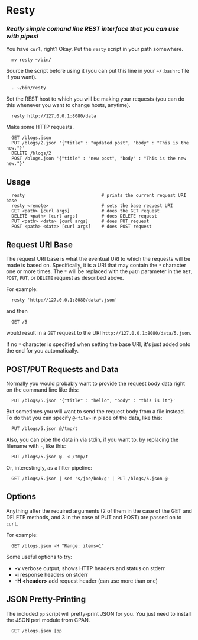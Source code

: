 Resty
=====

### _Really simple comand line REST interface that you can use with pipes!_ ###

You have `curl`, right? Okay. Put the `resty` script in your path somewhere.

      mv resty ~/bin/

Source the script before using it (you can put this line in your
`~/.bashrc` file if you want).

      . ~/bin/resty

Set the REST host to which you will be making your requests (you
can do this whenever you want to change hosts, anytime).

      resty http://127.0.0.1:8080/data

Make some HTTP requests.

      GET /blogs.json
      PUT /blogs/2.json '{"title" : "updated post", "body" : "This is the new."}'
      DELETE /blogs/2
      POST /blogs.json '{"title" : "new post", "body" : "This is the new new."}'

Usage
-----

      resty                             # prints the current request URI base
      resty <remote>                    # sets the base request URI
      GET <path> [curl args]            # does the GET request 
      DELETE <path> [curl args]         # does DELETE request 
      PUT <path> <data> [curl args]     # does PUT request
      POST <path> <data> [curl args]    # does POST request

Request URI Base
----------------

The request URI base is what the eventual URI to which the requests will be
made is based on. Specifically, it is a URI that may contain the `*` character
one or more times. The `*` will be replaced with the `path` parameter in the
`GET`, `POST`, `PUT`, or `DELETE` request as described above.

For example:

      resty 'http://127.0.0.1:8080/data*.json'

and then

      GET /5

would result in a `GET` request to the URI `http://127.0.0.1:8080/data/5.json`.

If no `*` character is specified when setting the base URI, it's just added
onto the end for you automatically.

POST/PUT Requests and Data
--------------------------

Normally you would probably want to provide the request body data right on
the command line like this:

      PUT /blogs/5.json '{"title" : "hello", "body" : "this is it"}'

But sometimes you will want to send the request body from a file instead. To
do that you can specify `@<file>` in place of the data, like this:

      PUT /blogs/5.json @/tmp/t

Also, you can pipe the data in via stdin, if you want to, by replacing the
filename with `-`, like this:

      PUT /blogs/5.json @- < /tmp/t

Or, interestingly, as a filter pipeline:

      GET /blogs/5.json | sed 's/joe/bob/g' | PUT /blogs/5.json @-

Options
-------

Anything after the required arguments (2 of them in the case of the GET and
DELETE methods, and 3 in the case of PUT and POST) are passed on to `curl`.

For example:

      GET /blogs.json -H "Range: items=1"

Some useful options to try:

  * **-v** verbose output, shows HTTP headers and status on stderr
  * **-i** response headers on stderr
  * **-H \<header\>** add request header (can use more than one)

JSON Pretty-Printing
--------------------

The included `pp` script will pretty-print JSON for you. You just need to
install the JSON perl module from CPAN.

      GET /blogs.json |pp
